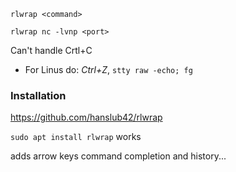 

`rlwrap <command>`

`rlwrap nc -lvnp <port>`

Can't handle Crtl+C
- For Linus do: *Ctrl+Z*, `stty raw -echo; fg`

### Installation

https://github.com/hanslub42/rlwrap

`sudo apt install rlwrap`
works

adds arrow keys
command completion and history...

